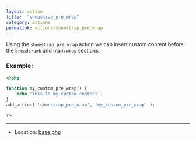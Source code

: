 ```yaml
---
layout: action
title:  "shoestrap_pre_wrap"
category: actions
permalink: actions/shoestrap_pre_wrap
---
```


Using the `shoestrap_pre_wrap` action we can insert custom content before the `breadcrumb` and main `wrap` sections.

### Example:

```php
<?php

function my_custom_pre_wrap() {
	echo 'This is my custom content';
}
add_action( 'shoestrap_pre_wrap', 'my_custom_pre_wrap' );

?>
```

<hr>

* Location: [base.php](https://github.com/shoestrap/shoestrap/blob/master/base.php)